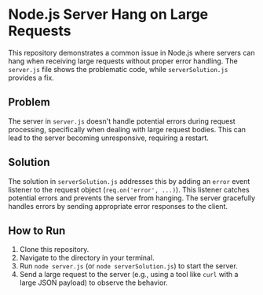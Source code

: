 # Node.js Server Hang on Large Requests

This repository demonstrates a common issue in Node.js where servers can hang when receiving large requests without proper error handling. The `server.js` file shows the problematic code, while `serverSolution.js` provides a fix.

## Problem

The server in `server.js` doesn't handle potential errors during request processing, specifically when dealing with large request bodies. This can lead to the server becoming unresponsive, requiring a restart.

## Solution

The solution in `serverSolution.js` addresses this by adding an `error` event listener to the request object (`req.on('error', ...)`). This listener catches potential errors and prevents the server from hanging. The server gracefully handles errors by sending appropriate error responses to the client.

## How to Run

1. Clone this repository.
2. Navigate to the directory in your terminal.
3. Run `node server.js` (or `node serverSolution.js`) to start the server.
4. Send a large request to the server (e.g., using a tool like `curl` with a large JSON payload) to observe the behavior.